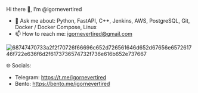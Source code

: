 Hi there 👋, I’m @igornevertired

- 💬 Ask me about: Python, FastAPI, C++, Jenkins, AWS, PostgreSQL, Git, Docker / Docker Compose, Linux
- 📫 How to reach me: igornevertired@gmail.com

![68747470733a2f2f70726f66696c652d726561646d652d67656e657261746f722e636f6d2f6173736574732f736e616b652e737667](https://github.com/igornevertired/igornevertired/assets/83705173/44792c77-a36e-4661-92a3-de0dbd0c5a35)

🌐 Socials:

- Telegram: https://t.me/igornevertired
- Bento: https://bento.me/igornevertired
